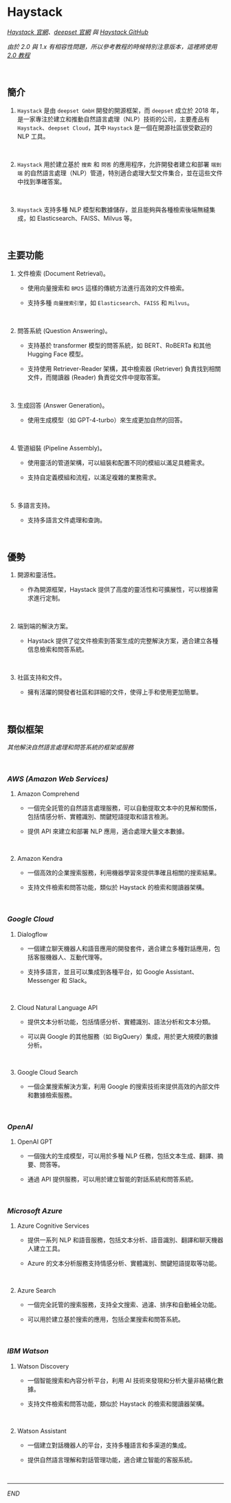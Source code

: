 # Haystack

_[Haystack 官網](https://haystack.deepset.ai/)、[deepset 官網](https://www.deepset.ai/) 與 [Haystack GitHub](https://github.com/deepset-ai/haystack)_

_由於 2.0 與 1.x 有相容性問題，所以參考教程的時候特別注意版本，這裡將使用 [2.0 教程](https://haystack.deepset.ai/tutorials)_

<br>

## 簡介

1. `Haystack` 是由 `deepset GmbH` 開發的開源框架，而 `deepset` 成立於 2018 年，是一家專注於建立和推動自然語言處理（NLP）技術的公司，主要產品有 `Haystack`、`deepset Cloud`，其中 `Haystack` 是一個在開源社區很受歡迎的 NLP 工具。

<br>

2. `Haystack` 用於建立基於 `搜索` 和 `問答` 的應用程序，允許開發者建立和部署 `端到端` 的自然語言處理（NLP）管道，特別適合處理大型文件集合，並在這些文件中找到準確答案。

<br>

3. `Haystack` 支持多種 NLP 模型和數據儲存，並且能夠與各種檢索後端無縫集成，如 Elasticsearch、FAISS、Milvus 等。

<br>

## 主要功能

1. 文件檢索 (Document Retrieval)。

   - 使用向量搜索和 `BM25` 這樣的傳統方法進行高效的文件檢索。

   - 支持多種 `向量搜索引擎`，如 `Elasticsearch`、`FAISS` 和 `Milvus`。

<br>

2. 問答系統 (Question Answering)。

   - 支持基於 transformer 模型的問答系統，如 BERT、RoBERTa 和其他 Hugging Face 模型。

   - 支持使用 Retriever-Reader 架構，其中檢索器 (Retriever) 負責找到相關文件，而閱讀器 (Reader) 負責從文件中提取答案。

<br>

3. 生成回答 (Answer Generation)。

   - 使用生成模型（如 GPT-4-turbo）來生成更加自然的回答。

<br>

4. 管道組裝 (Pipeline Assembly)。

   - 使用靈活的管道架構，可以組裝和配置不同的模組以滿足具體需求。

   - 支持自定義模組和流程，以滿足複雜的業務需求。

<br>

5. 多語言支持。

   - 支持多語言文件處理和查詢。

<br>

## 優勢

1. 開源和靈活性。

   - 作為開源框架，Haystack 提供了高度的靈活性和可擴展性，可以根據需求進行定制。

<br>

2. 端到端的解決方案。

   - Haystack 提供了從文件檢索到答案生成的完整解決方案，適合建立各種信息檢索和問答系統。

<br>

3. 社區支持和文件。

   - 擁有活躍的開發者社區和詳細的文件，使得上手和使用更加簡單。

<br>

## 類似框架

_其他解決自然語言處理和問答系統的框架或服務_

<br>

### _AWS (Amazon Web Services)_

1. Amazon Comprehend

   - 一個完全託管的自然語言處理服務，可以自動提取文本中的見解和關係，包括情感分析、實體識別、關鍵短語提取和語言檢測。

   - 提供 API 來建立和部署 NLP 應用，適合處理大量文本數據。

<br>

2. Amazon Kendra

   - 一個高效的企業搜索服務，利用機器學習來提供準確且相關的搜索結果。

   - 支持文件檢索和問答功能，類似於 Haystack 的檢索和閱讀器架構。

<br>

### _Google Cloud_

1. Dialogflow

   - 一個建立聊天機器人和語音應用的開發套件，適合建立多種對話應用，包括客服機器人、互動代理等。

   - 支持多語言，並且可以集成到各種平台，如 Google Assistant、Messenger 和 Slack。

<br>

2. Cloud Natural Language API

   - 提供文本分析功能，包括情感分析、實體識別、語法分析和文本分類。

   - 可以與 Google 的其他服務（如 BigQuery）集成，用於更大規模的數據分析。

<br>

3. Google Cloud Search

   - 一個企業搜索解決方案，利用 Google 的搜索技術來提供高效的內部文件和數據檢索服務。

<br>

### _OpenAI_

1. OpenAI GPT

   - 一個強大的生成模型，可以用於多種 NLP 任務，包括文本生成、翻譯、摘要、問答等。

   - 通過 API 提供服務，可以用於建立智能的對話系統和問答系統。

<br>

### _Microsoft Azure_

1. Azure Cognitive Services

   - 提供一系列 NLP 和語音服務，包括文本分析、語音識別、翻譯和聊天機器人建立工具。

   - Azure 的文本分析服務支持情感分析、實體識別、關鍵短語提取等功能。

<br>

2. Azure Search

   - 一個完全託管的搜索服務，支持全文搜索、過濾、排序和自動補全功能。

   - 可以用於建立基於搜索的應用，包括企業搜索和問答系統。

<br>

### _IBM Watson_

1. Watson Discovery

   - 一個智能搜索和內容分析平台，利用 AI 技術來發現和分析大量非結構化數據。

   - 支持文件檢索和問答功能，類似於 Haystack 的檢索和閱讀器架構。

<br>

2. Watson Assistant

   - 一個建立對話機器人的平台，支持多種語言和多渠道的集成。

   - 提供自然語言理解和對話管理功能，適合建立智能的客服系統。

<br>

___

_END_